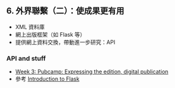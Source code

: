 ## 6. 外界聯繫（二）：使成果更有用	
* XML 資料庫
* 網上出版框架（如 Flask 等）
* 提供網上資料交換，帶動進一步研究：API


### API and stuff
* [Week 3: Pubcamp: Expressing the edition, digital publication](https://github.com/Pittsburgh-NEH-Institute/Institute-Materials-2017/blob/ed3fe0a1f857d7e305eff95f6c22bd4ba51ce3e4/schedule/week_3/topics.md)
* 參考 [Introduction to Flask](https://github.com/Pittsburgh-NEH-Institute/Institute-Materials-2017/blob/0759f3fb4661b8d12f2e1b18f72f1bcc2103b35e/schedule/week_3/flask_micro_framework.md)
